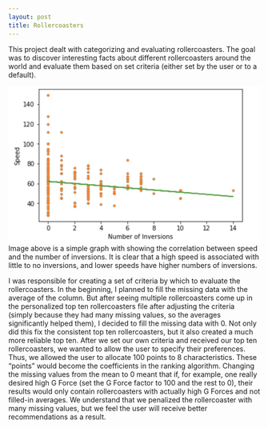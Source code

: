 ```yaml
---
layout: post
title: Rollercoasters
---
```


This project dealt with categorizing and evaluating rollercoasters. The goal was to discover interesting facts about different rollercoasters around the world and evaluate them based on set criteria (either set by the user or to a default).

<img src="/images/coaster.png" width="600"/>
Image above is a simple graph with showing the correlation between speed and the number of inversions. It is clear that a high speed is associated with little to no inversions, and lower speeds have higher numbers of inversions.

I was responsible for creating a set of criteria by which to evaluate the rollercoasters. In the beginning, I planned to fill the missing data with the average of the column. But after seeing multiple rollercoasters come up in the personalized top ten rollercoasters file after adjusting the criteria (simply because they had many missing values, so the averages significantly helped them), I decided to fill the missing data with 0. Not only did this fix the consistent top ten rollercoasters, but it also created a much more reliable top ten. After we set our own criteria and received our top ten rollercoasters, we wanted to allow the user to specify their preferences. Thus, we allowed the user to allocate 100 points to 8 characteristics. These “points” would become the coefficients in the ranking algorithm.  Changing the missing values from the mean to 0 meant that if, for example, one really desired high G Force (set the G Force factor to 100 and the rest to 0), their results would only contain rollercoasters with actually high G Forces and not filled-in averages. We understand that we penalized the rollercoaster with many missing values, but we feel the user will receive better recommendations as a result.